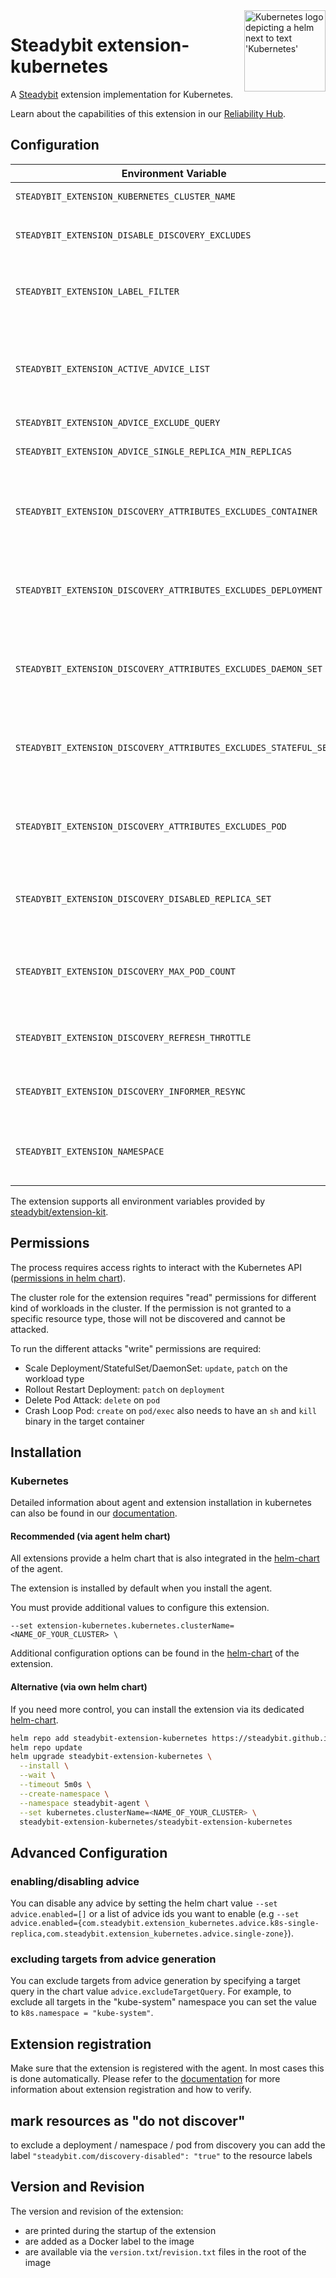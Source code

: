 <img src="./logo.png" height="130" align="right" alt="Kubernetes logo depicting a helm next to text 'Kubernetes'">

# Steadybit extension-kubernetes

A [Steadybit](https://www.steadybit.com/) extension implementation for Kubernetes.

Learn about the capabilities of this extension in our [Reliability Hub](https://hub.steadybit.com/extension/com.steadybit.extension_kubernetes).

## Configuration

| Environment Variable                                             | Helm value                                                               | Meaning                                                                                                                                                            | required | default                                                              |
|------------------------------------------------------------------|--------------------------------------------------------------------------|--------------------------------------------------------------------------------------------------------------------------------------------------------------------|----------|----------------------------------------------------------------------|
| `STEADYBIT_EXTENSION_KUBERNETES_CLUSTER_NAME`                    | `kubernetes.clusterName`                                                 | The name of the kubernetes cluster                                                                                                                                 | yes      |                                                                      |
| `STEADYBIT_EXTENSION_DISABLE_DISCOVERY_EXCLUDES`                 | `discovery.disableExcludes`                                              | Ignore discovery excludes specified by `steadybit.com/discovery-disabled`                                                                                          | false    | `false`                                                              |
| `STEADYBIT_EXTENSION_LABEL_FILTER`                               |                                                                          | These labels will be ignored and not added to the discovered targets                                                                                               | false    | `controller-revision-hash,pod-template-generation,pod-template-hash` |
| `STEADYBIT_EXTENSION_ACTIVE_ADVICE_LIST`                         | `advice.enabled`                                                         | List of active advice definitions, default is all (*). You can define a list of active adviceDefinitionId. See UI -> Settings -> Extension -> Advice -> Column: ID | false    | `*`                                                                  |
| `STEADYBIT_EXTENSION_ADVICE_EXCLUDE_QUERY`                       | `advice.excludeTargetQuery`                                              |                                                                                                                                                                    | false    | `*`                                                                  |
| `STEADYBIT_EXTENSION_ADVICE_SINGLE_REPLICA_MIN_REPLICAS`         | All targets matching this query will be excluded from advice generation. | Minimal required replicas for the "Redundant Pod" advice                                                                                                           | false    | 2                                                                    |
| `STEADYBIT_EXTENSION_DISCOVERY_ATTRIBUTES_EXCLUDES_CONTAINER`    | `discovery.attributes.excludes.container`                                | List of Target Attributes which will be excluded during container discovery. Checked by key equality and supporting trailing "*"                                   | false    |                                                                      |
| `STEADYBIT_EXTENSION_DISCOVERY_ATTRIBUTES_EXCLUDES_DEPLOYMENT`   | `discovery.attributes.excludes.deployment`                               | List of Target Attributes which will be excluded during deployment discovery. Checked by key equality and supporting trailing "*"                                  | false    |                                                                      |
| `STEADYBIT_EXTENSION_DISCOVERY_ATTRIBUTES_EXCLUDES_DAEMON_SET`   | `discovery.attributes.excludes.daemonSet`                                | List of Target Attributes which will be excluded during daemonSet discovery. Checked by key equality and supporting trailing "*"                                   | false    |                                                                      |
| `STEADYBIT_EXTENSION_DISCOVERY_ATTRIBUTES_EXCLUDES_STATEFUL_SET` | `discovery.attributes.excludes.statefulSet`                              | List of Target Attributes which will be excluded during statefulSet discovery. Checked by key equality and supporting trailing "*"                                 | false    |                                                                      |
| `STEADYBIT_EXTENSION_DISCOVERY_ATTRIBUTES_EXCLUDES_POD`          | `discovery.attributes.excludes.pod`                                      | List of Target Attributes which will be excluded during pod discovery. Checked by key equality and supporting trailing "*"                                         | false    |                                                                      |
| `STEADYBIT_EXTENSION_DISCOVERY_DISABLED_REPLICA_SET`             | `discovery.disabled.replicaSet`                                          | Disables discovery of ReplicaSets in favor of discovering Deployments, StatefulSets, DaemonSets, etc.                                                              | false    | `true`                                                               |
| `STEADYBIT_EXTENSION_DISCOVERY_MAX_POD_COUNT`                    | `discovery.maxPodCount`                                                  | Skip listing pods, containers and hosts for deployments, statefulsets, etc. if there are more then the given pods.                                                 | false    | 50                                                                   |
| `STEADYBIT_EXTENSION_DISCOVERY_REFRESH_THROTTLE`                 | `discovery.refreshThrottle`                                              | Number of seconds between successive refreshes of the target data.                                                                                                 | false    | 20                                                                   |
| `STEADYBIT_EXTENSION_DISCOVERY_INFORMER_RESYNC`                  |                                                                          | Number of seconds until a full refresh of the internal kubernetes cache.                                                                                           | false    | 600                                                                  |
| `STEADYBIT_EXTENSION_NAMESPACE`                                  | `Release.Namespace`                                                      | The namespace of the extension. If env var is set, discovery is only discovering in that namespace                                                                 | false    | `default`                                                            |

The extension supports all environment variables provided by [steadybit/extension-kit](https://github.com/steadybit/extension-kit#environment-variables).

## Permissions

The process requires access rights to interact with the Kubernetes
API ([permissions in helm chart](/charts/steadybit-extension-kubernetes/templates/_permissions.tpl)).

The cluster role for the extension requires "read" permissions for different kind of workloads in the cluster.
If the permission is not granted to a specific resource type, those will not be discovered and cannot be attacked.

To run the different attacks "write" permissions are required:

- Scale Deployment/StatefulSet/DaemonSet: `update`, `patch` on the workload type
- Rollout Restart Deployment: `patch` on `deployment`
- Delete Pod Attack: `delete` on `pod`
- Crash Loop Pod: `create` on `pod/exec` also needs to have an `sh` and `kill` binary in the target container

## Installation

### Kubernetes

Detailed information about agent and extension installation in kubernetes can also be found in
our [documentation](https://docs.steadybit.com/install-and-configure/install-agent/install-on-kubernetes).

#### Recommended (via agent helm chart)

All extensions provide a helm chart that is also integrated in the
[helm-chart](https://github.com/steadybit/helm-charts/tree/main/charts/steadybit-agent) of the agent.

The extension is installed by default when you install the agent.

You must provide additional values to configure this extension.

```
--set extension-kubernetes.kubernetes.clusterName=<NAME_OF_YOUR_CLUSTER> \
```

Additional configuration options can be found in
the [helm-chart](https://github.com/steadybit/extension-kubernetes/blob/main/charts/steadybit-extension-kubernetes/values.yaml) of the
extension.

#### Alternative (via own helm chart)

If you need more control, you can install the extension via its
dedicated [helm-chart](https://github.com/steadybit/extension-kubernetes/blob/main/charts/steadybit-extension-kubernetes).

```bash
helm repo add steadybit-extension-kubernetes https://steadybit.github.io/extension-kubernetes
helm repo update
helm upgrade steadybit-extension-kubernetes \
  --install \
  --wait \
  --timeout 5m0s \
  --create-namespace \
  --namespace steadybit-agent \
  --set kubernetes.clusterName=<NAME_OF_YOUR_CLUSTER> \
  steadybit-extension-kubernetes/steadybit-extension-kubernetes
```

## Advanced Configuration

### enabling/disabling advice

You can disable any advice by setting the helm chart value `--set advice.enabled=[]` or a list of advice ids you want to enable (e.g `--set advice.enabled={com.steadybit.extension_kubernetes.advice.k8s-single-replica,com.steadybit.extension_kubernetes.advice.single-zone}`).

### excluding targets from advice generation

You can exclude targets from advice generation by specifying a target query in the chart value `advice.excludeTargetQuery`.
For example, to exclude all targets in the "kube-system" namespace you can set the value to `k8s.namespace = "kube-system"`.

## Extension registration

Make sure that the extension is registered with the agent. In most cases this is done automatically. Please refer to
the [documentation](https://docs.steadybit.com/install-and-configure/install-agent/extension-registration) for more
information about extension registration and how to verify.

## mark resources as "do not discover"

to exclude a deployment / namespace / pod from discovery you can add the label `"steadybit.com/discovery-disabled": "true"` to the resource labels

## Version and Revision

The version and revision of the extension:

- are printed during the startup of the extension
- are added as a Docker label to the image
- are available via the `version.txt`/`revision.txt` files in the root of the image
